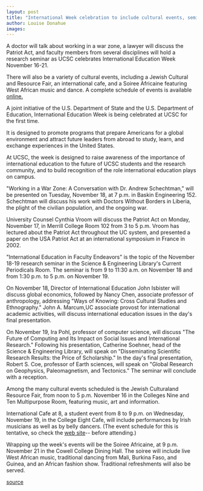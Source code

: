 ```yaml
---
layout: post
title: "International Week celebration to include cultural events, seminar, talks"
author: Louise Donahue
images:
---
```


A doctor will talk about working in a war zone, a lawyer will discuss the Patriot Act, and faculty members from several disciplines will hold a research seminar as UCSC celebrates International Education Week November 16-21.

There will also be a variety of cultural events, including a Jewish Cultural and Resource Fair, an international cafe, and a Soiree Africaine featuring West African music and dance. A complete schedule of events is available [online.][1]   

A joint initiative of the U.S. Department of State and the U.S. Department of Education, International Education Week is being celebrated at UCSC for the first time.

It is designed to promote programs that prepare Americans for a global environment and attract future leaders from abroad to study, learn, and exchange experiences in the United States.   

At UCSC, the week is designed to raise awareness of the importance of international education to the future of UCSC students and the research community, and to build recognition of the role international education plays on campus.  

"Working in a War Zone: A Conversation with Dr. Andrew Schechtman," will be presented on Tuesday, November 18, at 7 p.m. in Baskin Engineering 152\. Schechtman will discuss his work with Doctors Without Borders in Liberia, the plight of the civilian population, and the ongoing war.  

University Counsel Cynthia Vroom will discuss the Patriot Act on Monday, November 17, in Merrill College Room 102 from 3 to 5 p.m. Vroom has lectured about the Patriot Act throughout the UC system, and presented a paper on the USA Patriot Act at an international symposium in France in 2002.  

"International Education in Faculty Endeavors" is the topic of the November 18-19 research seminar in the Science & Engineering Library's Current Periodicals Room. The seminar is from 9 to 11:30 a.m. on November 18 and from 1:30 p.m. to 5 p.m. on November 19.   

On November 18, Director of International Education John Isbister will discuss global economics, followed by Nancy Chen, associate professor of anthropology, addressing "Ways of Knowing: Cross Cultural Studies and Ethnography." John A. Marcum,UC associate provost for international academic activities, will discuss international education issues in the day's final presentation.  

On November 19, Ira Pohl, professor of computer science, will discuss "The Future of Computing and Its Impact on Social Issues and International Research." Following his presentation, Catherine Soehner, head of the Science & Engineering Library, will speak on "Disseminating Scientific Research Results: the Price of Scholarship." In the day's final presentation, Robert S. Coe, professor of Earth sciences, will speak on "Global Research on Geophysics, Paleomagnetism, and Tectonics." The seminar will conclude with a reception.  

Among the many cultural events scheduled is the Jewish Culturaland Resource Fair, from noon to 5 p.m. November 16 in the Colleges Nine and Ten Multipurpose Room, featuring music, art and information.  

International Cafe at 8, a student event from 8 to 9 p.m. on Wednesday, November 19, in the College Eight Cafe, will include performances by Irish musicians as well as by belly dancers. (The event schedule for this is tentative, so check the [web site][2]\-- before attending.)  

Wrapping up the week's events will be the Soiree Africaine, at 9 p.m. November 21 in the Cowell College Dining Hall. The soiree will include live West African music, traditional dancing from Mali, Burkina Faso, and Guinea, and an African fashion show. Traditional refreshments will also be served.  

[1]: http://oie.ucsc.edu/iew/index.html
[2]: http://oie.ucsc.edu/iew/culturalfairs.html

[source](http://www1.ucsc.edu/currents/03-04/12-08/CURRENTS%20ONLINE/03-04/11-10/international.html "Permalink to international")
